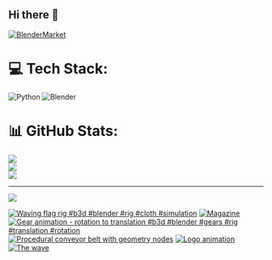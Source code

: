 ## Hi there 👋

<!--
**luckychris/luckychris** is a ✨ _special_ ✨ repository because its `README.md` (this file) appears on your GitHub profile.

Here are some ideas to get you started:

- 🔭 I’m currently working on ...
- 🌱 I’m currently learning ...
- 👯 I’m looking to collaborate on ...
- 🤔 I’m looking for help with ...
- 💬 Ask me about ...
- 📫 How to reach me: https://www.instagram.com/blender.fun/
- 😄 Pronouns: ...
- ⚡ Fun fact: ...
-->


[![BlenderMarket](https://assets.superhivemarket.com/site_assets/blendermarketlogo.png)](https://blendermarket.com/creators/blenderfun)

# 💻 Tech Stack:
![Python](https://img.shields.io/badge/python-3670A0?style=for-the-badge&logo=python&logoColor=ffdd54) ![Blender](https://img.shields.io/badge/blender-%23F5792A.svg?style=for-the-badge&logo=blender&logoColor=white)
# 📊 GitHub Stats:
![](https://github-readme-stats.vercel.app/api?username=luckychris&theme=great-gatsby&hide_border=false&include_all_commits=false&count_private=false)<br/>
![](https://github-readme-streak-stats.herokuapp.com/?user=luckychris&theme=great-gatsby&hide_border=false)<br/>
![](https://github-readme-stats.vercel.app/api/top-langs/?username=luckychris&theme=great-gatsby&hide_border=false&include_all_commits=false&count_private=false&layout=compact)

---
[![](https://visitcount.itsvg.in/api?id=luckychris&icon=0&color=0)](https://visitcount.itsvg.in)

<!-- Proudly created with GPRM ( https://gprm.itsvg.in ) -->

<!-- BEGIN YOUTUBE-CARDS -->
[![Waving flag rig #b3d #blender #rig #cloth #simulation](https://ytcards.demolab.com/?id=OV-rnf_YS6w&title=Waving+flag+rig+%23b3d+%23blender+%23rig+%23cloth+%23simulation&lang=en&timestamp=1757170539&background_color=%230d1117&title_color=%23ffffff&stats_color=%23dedede&max_title_lines=1&width=250&border_radius=5 "Waving flag rig #b3d #blender #rig #cloth #simulation")](https://www.youtube.com/shorts/OV-rnf_YS6w)
[![Magazine](https://ytcards.demolab.com/?id=eec02pEsMdU&title=Magazine&lang=en&timestamp=1757037627&background_color=%230d1117&title_color=%23ffffff&stats_color=%23dedede&max_title_lines=1&width=250&border_radius=5 "Magazine")](https://www.youtube.com/watch?v=eec02pEsMdU)
[![Gear animation - rotation to translation  #b3d #blender #gears #rig #translation #rotation](https://ytcards.demolab.com/?id=PSbAmKZI8N0&title=Gear+animation+-+rotation+to+translation++%23b3d+%23blender+%23gears+%23rig+%23translation+%23rotation&lang=en&timestamp=1756973932&background_color=%230d1117&title_color=%23ffffff&stats_color=%23dedede&max_title_lines=1&width=250&border_radius=5 "Gear animation - rotation to translation  #b3d #blender #gears #rig #translation #rotation")](https://www.youtube.com/shorts/PSbAmKZI8N0)
[![Procedural conveyor belt with geometry nodes](https://ytcards.demolab.com/?id=tT9oYWk-Ng8&title=Procedural+conveyor+belt+with+geometry+nodes&lang=en&timestamp=1756895505&background_color=%230d1117&title_color=%23ffffff&stats_color=%23dedede&max_title_lines=1&width=250&border_radius=5 "Procedural conveyor belt with geometry nodes")](https://www.youtube.com/watch?v=tT9oYWk-Ng8)
[![Logo animation](https://ytcards.demolab.com/?id=-PmrUZ5rLjA&title=Logo+animation&lang=en&timestamp=1756878284&background_color=%230d1117&title_color=%23ffffff&stats_color=%23dedede&max_title_lines=1&width=250&border_radius=5 "Logo animation")](https://www.youtube.com/watch?v=-PmrUZ5rLjA)
[![The wave](https://ytcards.demolab.com/?id=ZafXcunszfU&title=The+wave&lang=en&timestamp=1756743947&background_color=%230d1117&title_color=%23ffffff&stats_color=%23dedede&max_title_lines=1&width=250&border_radius=5 "The wave")](https://www.youtube.com/watch?v=ZafXcunszfU)
<!-- END YOUTUBE-CARDS -->

